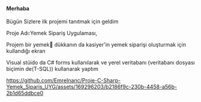 <h4>
  Merhaba </h4>
  Bügün Sizlere ilk projemi tanıtmak için geldim 
  <p>Proje Adı:Yemek Sipariş Uygulaması,</p>
   </p>Projem bir yemek🍔 dükkanın da kasiyer'in yemek siparişi oluşturmak için  kullandığı ekran </p>
   <p>Visual stüido da C# forms kullanılarak ve yerel veritabanı (veritabanı dosyası biçimin de(T-SQL)) kullanarak yaptım </p>


<div width="%80" height="%80">

https://github.com/EmreInanc/Proje-C-Sharp-Yemek_Siparis_UYG/assets/169296203/b2186f9c-230b-4458-a56b-2b1d65ddbce0

</div>
<h4> </h4>
